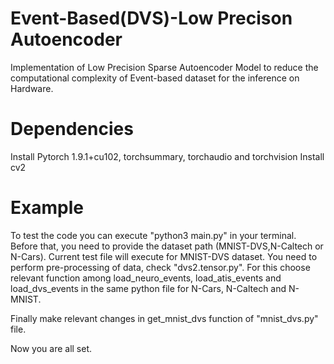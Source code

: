 # Event-Based(DVS)-Low Precison Autoencoder

Implementation of Low Precision Sparse Autoencoder Model to reduce the computational complexity of Event-based dataset for the inference on Hardware.

# Dependencies
Install Pytorch 1.9.1+cu102, torchsummary, torchaudio and torchvision
Install cv2

# Example

To test the code you can execute "python3 main.py" in your terminal. Before that, you need to provide the dataset path (MNIST-DVS,N-Caltech or N-Cars).
Current test file will execute for MNIST-DVS dataset.
You need to perform pre-processing of data, check "dvs2.tensor.py". For this choose relevant function among load_neuro_events, load_atis_events and load_dvs_events in the same python file for N-Cars, N-Caltech and N-MNIST. 

Finally make relevant changes in get_mnist_dvs function of "mnist_dvs.py" file. 

Now you are all set.

